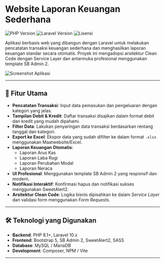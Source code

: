 # Website Laporan Keuangan Sederhana

![PHP Version](https://img.shields.io/badge/PHP-8.1%2B-blue.svg?style=for-the-badge&logo=php)
![Laravel Version](https://img.shields.io/badge/Laravel-10.x-orange.svg?style=for-the-badge&logo=laravel)
![Lisensi](https://img.shields.io/badge/License-MIT-green.svg?style=for-the-badge)

Aplikasi berbasis web yang dibangun dengan Laravel untuk melakukan pencatatan transaksi keuangan sederhana dan menghasilkan laporan keuangan standar secara otomatis. Proyek ini mengadopsi arsitektur Clean Code dengan Service Layer dan antarmuka profesional menggunakan template SB Admin 2.

![Screenshot Aplikasi](https://i.imgur.com/gSjGZ8a.png)

---

## 🚀 Fitur Utama

-   **Pencatatan Transaksi**: Input data pemasukan dan pengeluaran dengan kategori yang jelas.
-   **Tampilan Debit & Kredit**: Daftar transaksi disajikan dalam format debit dan kredit yang mudah dipahami.
-   **Filter Data**: Lakukan penyaringan data transaksi berdasarkan rentang tanggal dan kategori.
-   **Export ke Excel**: Ekspor data yang sudah difilter ke dalam format `.xlsx` menggunakan Maatwebsite/Excel.
-   **Laporan Keuangan Otomatis**:
    -   Laporan Arus Kas
    -   Laporan Laba Rugi
    -   Laporan Perubahan Modal
    -   Laporan Neraca
-   **UI Profesional**: Menggunakan template SB Admin 2 yang responsif dan modern.
-   **Notifikasi Interaktif**: Konfirmasi hapus dan notifikasi sukses menggunakan SweetAlert2.
-   **Arsitektur Clean Code**: Logika bisnis dipisahkan ke dalam *Service Layer* dan validasi form menggunakan *Form Requests*.

---

## 🛠️ Teknologi yang Digunakan

-   **Backend**: PHP 8.1+, Laravel 10.x
-   **Frontend**: Bootstrap 5, SB Admin 2, SweetAlert2, SASS
-   **Database**: MySQL / MariaDB
-   **Development**: Composer, NPM / Vite

---
